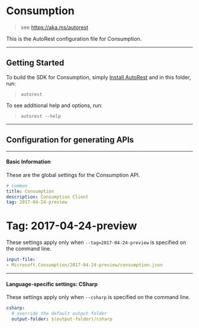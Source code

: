 # Consumption
    
> see https://aka.ms/autorest

This is the AutoRest configuration file for Consumption.



---
## Getting Started 
To build the SDK for Consumption, simply [Install AutoRest](https://aka.ms/autorest/install) and in this folder, run:

> `autorest`

To see additional help and options, run:

> `autorest --help`
---

## Configuration for generating APIs


---
#### Basic Information 
These are the global settings for the Consumption API.

``` yaml
# common 
title: Consumption
description: Consumption Client
tag: 2017-04-24-preview

```


# Tag: 2017-04-24-preview

These settings apply only when `--tag=2017-04-24-preview` is specified on the command line.

``` yaml $(tag) == '2017-04-24-preview'
input-file:
- Microsoft.Consumption/2017-04-24-preview/consumption.json

```


---
#### Language-specific settings: CSharp

These settings apply only when `--csharp` is specified on the command line.

``` yaml $(csharp)
csharp:
  # override the default output folder
  output-folder: $(output-folder)/csharp
```

